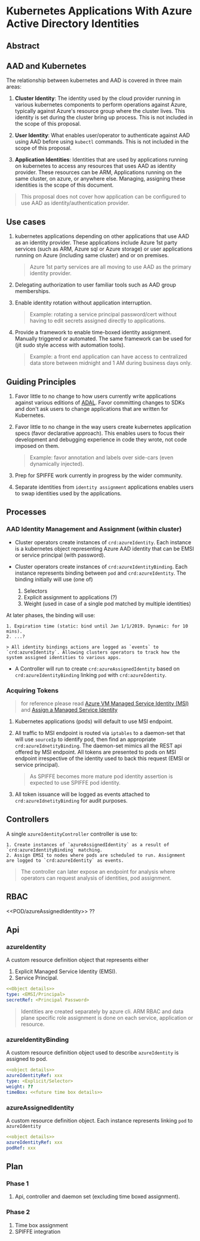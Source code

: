 # Kubernetes Applications With Azure Active Directory Identities

## Abstract

## AAD and Kubernetes

The relationship between kubernetes and AAD is covered in three main areas:

1. **Cluster Identity**: The identity used by the cloud provider running in various kubernetes components to perform operations against Azure, typically against Azure's resource group where the cluster lives. This identity is set during the cluster bring up process. This is not included in the scope of this proposal.

2. **User Identity**: What enables user/operator to authenticate against AAD using AAD before using `kubectl` commands. This is not included in the scope of this proposal.

3. **Application Identities**: Identities that are used by applications running on kubernetes to access any resources that uses AAD as identity provider. These resources can be ARM, Applications running on the same cluster, on azure, or anywhere else. Managing, assigning these identities is the scope of this document.

> This proposal does not cover how application can be configured to use AAD as identity/authentication provider.

## Use cases

1. kubernetes applications depending on other applications that use AAD as an identity provider. These applications include Azure 1st party services (such as ARM, Azure sql or Azure storage) or user applications running on Azure (including same cluster) and or on premises.

    > Azure 1st party services are all moving to use AAD as the primary identity provider.

2. Delegating authorization to user familiar tools such as AAD group memberships.

3. Enable identity rotation without application interruption. 

    > Example: rotating a service principal password/cert without having to edit secrets assigned directly to applications.

4. Provide a framework to enable time-boxed identity assignment. Manually triggered or automated. The same framework can be used for (jit sudo style access with automation tools).

    > Example: a front end application can have access to centralized data store between midnight and 1 AM during business days only.

## Guiding Principles

1. Favor little to no change to how users currently write applications against various editions of [ADAL](https://docs.microsoft.com/en-us/azure/active-directory/develop/active-directory-authentication-libraries). Favor committing changes to SDKs and don't ask users to change applications that are written for Kubernetes.

2. Favor little to no change in the way users create kubernetes application specs (favor declarative approach). This enables users to focus their development and debugging experience in code they wrote, not code imposed on them.

    > Example: favor annotation and labels over side-cars (even dynamically injected).

3. Prep for SPIFFE work currently in progress by the wider community.

4. Separate identities from `identity assignment` applications enables users to swap identities used by the applications.

## Processes

### AAD Identity Management and Assignment (within cluster)

- Cluster operators create instances of `crd:azureIdentity`. Each instance is a kubernetes object representing Azure AAD identity that can be EMSI or service principal (with password).

- Cluster operators create instances of `crd:azureIdentityBinding`. Each instance represents binding between `pod` and `crd:azureIdentity`. The binding initially will use (one of)
    1. Selectors
    2. Explicit assignment to applications (?)
    3. Weight (used in case of a single pod matched by multiple identities)

At later phases, the binding will use:

    1. Expiration time (static: bind until Jan 1/1/2019. Dynamic: for 10 mins).
    2. ...?

    > All identity bindings actions are logged as `events` to `crd:azureIdentity`. Allowing clusters operators to track how the system assigned identities to various apps.

- A Controller will run to create `crd:azureAssignedIdentity` based on `crd:azureIdentityBinding` linking `pod` with `crd:azureIdentity`.

### Acquiring Tokens

> for reference please read [Azure VM Managed Service Identity (MSI)](https://docs.microsoft.com/en-us/azure/active-directory/managed-service-identity/how-to-use-vm-token) and [Assign a Managed Service Identity](https://docs.microsoft.com/en-us/azure/active-directory/managed-identities-azure-resources/howto-assign-access-portal)

1. Kubernetes applications (pods) will default to use MSI endpoint.
2. All traffic to MSI endpoint is routed via `iptables` to a daemon-set that will use `sourceIp` to identify pod, then find an appropriate `crd:azureIdnetityBinding`. The daemon-set mimics all the REST api offered by MSI endpoint. All tokens are presented to pods on MSI endpoint irrespective of the identity used to back this request (EMSI or service principal).

    > As SPIFFE becomes more mature pod identity assertion is expected to use SPIFFE pod identity.

3. All token issuance will be logged as events attached to `crd:azureIdnetityBinding` for audit purposes.

## Controllers

A single `azureIdentityController` controller is use to:

    1. Create instances of `azureAssignedIdentity` as a result of `crd:azureIdentityBinding` matching.
    2. Assign EMSI to nodes where pods are scheduled to run. Assignment are logged to `crd:azureIdentity` as events.

> The controller can later expose an endpoint for analysis where operators can request analysis of identities, pod assignment.

## RBAC
<<POD/azureAssignedIdentity>> ??

## Api

### azureIdentity

A custom resource definition object that represents either

1. Explicit Managed Service Identity (EMSI).
2. Service Principal.

```yaml
<<Object details>>
type: <EMSI/Principal>
secretRef: <Principal Password>
```

> Identities are created separately by azure cli. ARM RBAC and data plane specific role assignment is done on each service, application or resource.

### azureIdentityBinding

A custom resource definition object used to describe `azureIdentity` is assigned to pod.

```yaml
<<object details>>
azureIdentityRef: xxx
type: <Explicit/Selector>
weight: ??
timeBox: <<future time box details>>
```

### azureAssignedIdentity

A custom resource definition object. Each instance represents linking `pod` to `azureIdentity`

```yaml
<<object details>>
azureIdentityRef: xxx
podRef: xxx
```

## Plan

### Phase 1

1. Api, controller and daemon set (excluding time boxed assignment).

### Phase 2

1. Time box assignment
2. SPIFFE integration
